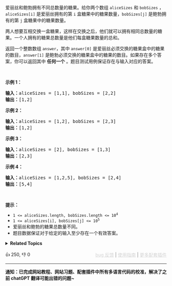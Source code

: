 <p>爱丽丝和鲍勃拥有不同总数量的糖果。给你两个数组 <code>aliceSizes</code> 和 <code>bobSizes</code> ，<code>aliceSizes[i]</code> 是爱丽丝拥有的第 <code>i</code> 盒糖果中的糖果数量，<code>bobSizes[j]</code> 是鲍勃拥有的第 <code>j</code> 盒糖果中的糖果数量。</p>

<p>两人想要互相交换一盒糖果，这样在交换之后，他们就可以拥有相同总数量的糖果。一个人拥有的糖果总数量是他们每盒糖果数量的总和。</p>

<p>返回一个整数数组 <code>answer</code>，其中 <code>answer[0]</code> 是爱丽丝必须交换的糖果盒中的糖果的数目，<code>answer[1]</code> 是鲍勃必须交换的糖果盒中的糖果的数目。如果存在多个答案，你可以返回其中 <strong>任何一个</strong> 。题目测试用例保证存在与输入对应的答案。</p>

<p>&nbsp;</p>

<p><strong>示例 1：</strong></p>

<pre>
<strong>输入：</strong>aliceSizes = [1,1], bobSizes = [2,2]
<strong>输出：</strong>[1,2]
</pre>

<p><strong>示例 2：</strong></p>

<pre>
<strong>输入：</strong>aliceSizes = [1,2], bobSizes = [2,3]
<strong>输出：</strong>[1,2]
</pre>

<p><strong>示例 3：</strong></p>

<pre>
<strong>输入：</strong>aliceSizes = [2], bobSizes = [1,3]
<strong>输出：</strong>[2,3]
</pre>

<p><strong>示例 4：</strong></p>

<pre>
<strong>输入：</strong>aliceSizes = [1,2,5], bobSizes = [2,4]
<strong>输出：</strong>[5,4]
</pre>

<p>&nbsp;</p>

<p><strong>提示：</strong></p>

<ul> 
 <li><code>1 &lt;= aliceSizes.length, bobSizes.length &lt;= 10<sup>4</sup></code></li> 
 <li><code>1 &lt;= aliceSizes[i], bobSizes[j] &lt;= 10<sup>5</sup></code></li> 
 <li>爱丽丝和鲍勃的糖果总数量不同。</li> 
 <li>题目数据保证对于给定的输入至少存在一个有效答案。</li> 
</ul>

<details><summary><strong>Related Topics</strong></summary>数组 | 哈希表 | 二分查找 | 排序</details><br>

<div>👍 250, 👎 0<span style='float: right;'><span style='color: gray;'><a href='https://github.com/labuladong/fucking-algorithm/issues' target='_blank' style='color: lightgray;text-decoration: underline;'>bug 反馈</a> | <a href='https://labuladong.online/algo/fname.html?fname=jb插件简介' target='_blank' style='color: lightgray;text-decoration: underline;'>使用指南</a> | <a href='https://labuladong.online/algo/' target='_blank' style='color: lightgray;text-decoration: underline;'>更多配套插件</a></span></span></div>

<div id="labuladong"><hr>

**通知：已完成网站教程、网站习题、配套插件中所有多语言代码的校准，解决了之前 chatGPT 翻译可能出错的问题~**

</div>



